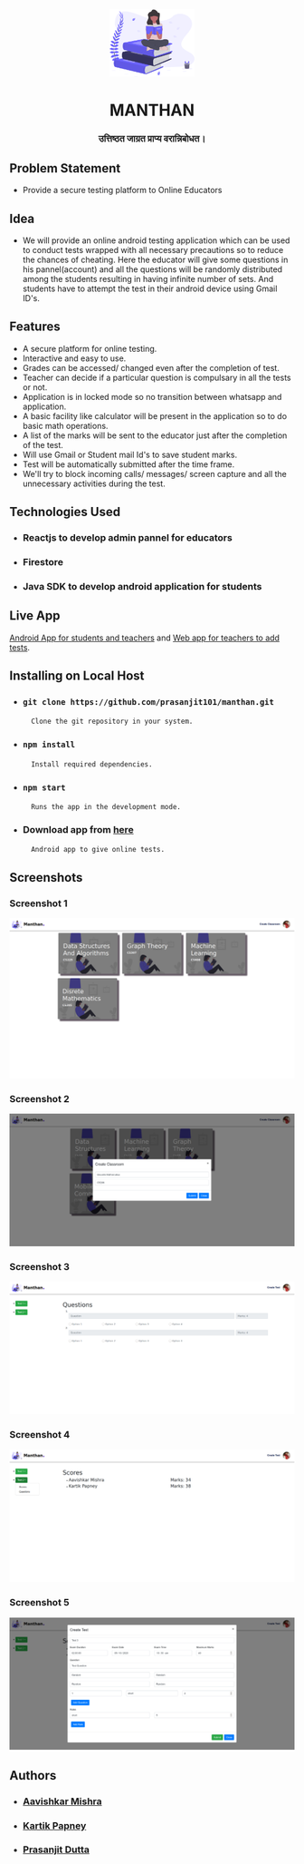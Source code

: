 
<div align="center" class="row">
  <img src="src/logo.svg" width="150" padding="30">
  <h1 align="center">MANTHAN</h1>
  <h3>उत्तिष्ठत जाग्रत प्राप्य वरान्निबोधत।</h3>
</div>

## Problem Statement
 - Provide a secure testing platform to Online Educators


## Idea
- We will provide an online android testing application which can be used to conduct tests wrapped with all necessary precautions so to reduce the chances of cheating. Here the educator will give some questions in his pannel(account) and all the questions will be randomly distributed among the students resulting in having infinite number of sets. And students have to attempt the test in their android device using Gmail ID's.

## Features
- A secure platform for online testing.
- Interactive and easy to use.
- Grades can be accessed/ changed even after the completion of test.
- Teacher can decide if a particular question is compulsary in all the tests or not.
- Application is in locked mode so no transition between whatsapp and application.
- A basic facility like calculator will be present in the application so to do basic math operations.
- A list of the marks will be sent to the educator just after the completion of the test.
- Will use Gmail or Student mail Id's to save student marks.
- Test will be automatically submitted after the time frame.
- We'll try to block incoming calls/ messages/ screen capture and all the unnecessary activities during the test.

## Technologies Used 
- ### Reactjs to develop admin pannel for educators
- ### Firestore 
- ### Java SDK to develop android application for students

## Live App 
[Android App for students and teachers]() and [Web app for teachers to add tests](https://manthan-app.herokuapp.com/).

## Installing on Local Host
- ### `git clone https://github.com/prasanjit101/manthan.git`
        Clone the git repository in your system.
- ### `npm install`
        Install required dependencies.
- ### `npm start`
        Runs the app in the development mode.
- ### Download app from [here]()
        Android app to give online tests.

## Screenshots
### Screenshot 1
![](1.png "")
### Screenshot 2
![](2.png "")
### Screenshot 3
![](3.png "")
### Screenshot 4
![](4.png "")
### Screenshot 5
![](5.png "")



## Authors
- ### [Aavishkar Mishra](https://github.com/aavishkarmishra)
- ### [Kartik Papney](https://github.com/kartikpapney)
- ### [Prasanjit Dutta](https://github.com/prasanjit101)


